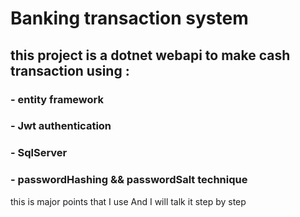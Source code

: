 # Banking transaction system 
## this project is a dotnet webapi to make cash transaction using :
### - entity framework
### - Jwt authentication
### - SqlServer
### - passwordHashing && passwordSalt technique

this is major points that I use
And I will talk it step by step
